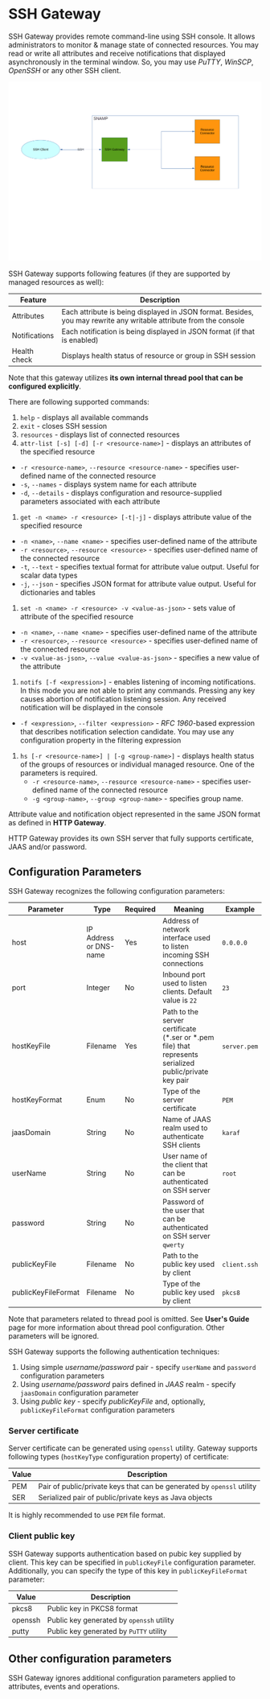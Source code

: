 SSH Gateway
====
SSH Gateway provides remote command-line using SSH console. It allows administrators to monitor & manage state of connected resources. You may read or write all attributes and receive notifications that displayed asynchronously in the terminal window. So, you may use _PuTTY_, _WinSCP_, _OpenSSH_ or any other SSH client.

![Communication Scheme](ssh-gateway.png)

SSH Gateway supports following features (if they are supported by managed resources as well):

Feature | Description
---- | ----
Attributes | Each attribute is being displayed in JSON format. Besides, you may rewrite any writable attribute from the console
Notifications | Each notification is being displayed in JSON format (if that is enabled)
Health check | Displays health status of resource or group in SSH session

Note that this gateway utilizes **its own internal thread pool that can be configured explicitly**.

There are following supported commands:

1. `help` - displays all available commands
1. `exit` - closes SSH session
1. `resources` - displays list of connected resources
1. `attr-list [-s] [-d] [-r <resource-name>]` - displays an attributes of the specified resource
  - `-r <resource-name>`, `--resource <resource-name>` - specifies user-defined name of the connected resource
  - `-s`, `--names` - displays system name for each attribute
  - `-d`, `--details` - displays configuration and resource-supplied parameters associated with each attribute
1. `get -n <name> -r <resource> [-t|-j]` - displays attribute value of the specified resource
  - `-n <name>`, `--name <name>` - specifies user-defined name of the attribute
  - `-r <resource>`, `--resource <resource>` - specifies user-defined name of the connected resource
  - `-t`, `--text` - specifies textual format for attribute value output. Useful for scalar data types
  - `-j`, `--json` - specifies JSON format for attribute value output. Useful for dictionaries and tables
1. `set -n <name> -r <resource> -v <value-as-json>` - sets value of attribute of the specified resource
  - `-n <name>`, `--name <name>` - specifies user-defined name of the attribute
  - `-r <resource>`, `--resource <resource>` - specifies user-defined name of the connected resource
  - `-v <value-as-json>`, `--value <value-as-json>` - specifies a new value of the attribute
1. `notifs [-f <expression>]` - enables listening of incoming notifications. In this mode you are not able to print any commands. Pressing any key causes abortion of notification listening session. Any received notification will be displayed in the console
  - `-f <expression>`, `--filter <expression>` - _RFC 1960_-based expression that describes notification selection candidate. You may use any configuration property in the filtering expression
1. `hs [-r <resource-name>] | [-g <group-name>]` - displays health status of the groups of resources or individual managed resource. One of the parameters is required.
    - `-r <resource-name>`, `--resource <resource-name>` - specifies user-defined name of the connected resource
    - `-g <group-name>`, `--group <group-name>` - specifies group name.

Attribute value and notification object represented in the same JSON format as defined in **HTTP Gateway**.

HTTP Gateway provides its own SSH server that fully supports certificate, JAAS and/or password.

## Configuration Parameters
SSH Gateway recognizes the following configuration parameters:

Parameter | Type | Required | Meaning | Example
---- | ---- | ---- | ---- | ----
host | IP Address or DNS-name | Yes | Address of network interface used to listen incoming SSH connections | `0.0.0.0`
port | Integer | No | Inbound port used to listen clients. Default value is `22` | `23`
hostKeyFile | Filename | Yes | Path to the server certificate (\*.ser or \*.pem file) that represents serialized public/private key pair | `server.pem`
hostKeyFormat | Enum | No | Type of the server certificate | `PEM`
jaasDomain | String | No | Name of JAAS realm used to authenticate SSH clients | `karaf`
userName | String | No | User name of the client that can be authenticated on SSH server | `root`
password | String | No | Password of the user that can be authenticated on SSH server `qwerty`
publicKeyFile | Filename | No | Path to the public key used by client| `client.ssh`
publicKeyFileFormat | Filename | No | Type of the public key used by client | `pkcs8`

Note that parameters related to thread pool is omitted. See **User's Guide** page for more information about thread pool configuration. Other parameters will be ignored.

SSH Gateway supports the following authentication techniques:

1. Using simple _username/password_ pair - specify `userName` and `password` configuration parameters
1. Using _username/password_ pairs defined in _JAAS_ realm - specify `jaasDomain` configuration parameter
1. Using _public key_ - specify _publicKeyFile_ and, optionally, `publicKeyFileFormat` configuration parameters

### Server certificate
Server certificate can be generated using `openssl` utility. Gateway supports following types (`hostKeyType` configuration property) of certificate:

Value | Description
---- | ----
PEM | Pair of public/private keys that can be generated by `openssl` utility
SER | Serialized pair of public/private keys as Java objects

It is highly recommended to use `PEM` file format.

### Client public key
SSH Gateway supports authentication based on pubic key supplied by client. This key can be specified in `publicKeyFile` configuration parameter. Additionally, you can specify the type of this key in `publicKeyFileFormat` parameter:

Value | Description
---- | ----
pkcs8 | Public key in PKCS8 format
openssh | Public key generated by `openssh` utility
putty | Public key generated by `PuTTY` utility

## Other configuration parameters
SSH Gateway ignores additional configuration parameters applied to attributes, events and operations.
